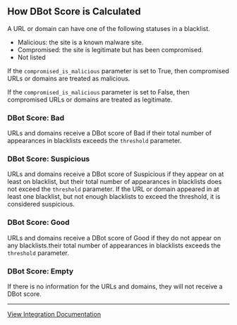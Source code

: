 ## How DBot Score is Calculated

A URL or domain can have one of the following statuses in a blacklist.
- Malicious: the site is a known malware site.
- Compromised: the site is legitimate but has been compromised.
- Not listed

If the `compromised_is_malicious` parameter is set to True, then compromised URLs or domains are treated as malicious.

If the `compromised_is_malicious` parameter is set to False, then compromised URLs or domains are treated as legitimate.

### DBot Score: Bad
URLs and domains receive a DBot score of Bad if their total number of appearances in blacklists exceeds the `threshold` parameter.

### DBot Score: Suspicious
URLs and domains receive a DBot score of Suspicious if they appear on at least on blacklist, but their total number of appearances in blacklists does not exceed the `threshold` parameter.
If the URL or domain appeared in at least one blacklist, but not enough blacklists to exceed the threshold, it is considered suspicious.

### DBot Score: Good
URLs and domains receive a DBot score of Good if they do not appear on any blacklists.their total number of appearances in blacklists exceeds the `threshold` parameter.

### DBot Score: Empty
If there is no information for the URLs and domains, they will not receive a DBot score.


---
[View Integration Documentation](https://xsoar.pan.dev/docs/reference/integrations/ur-lhaus)
